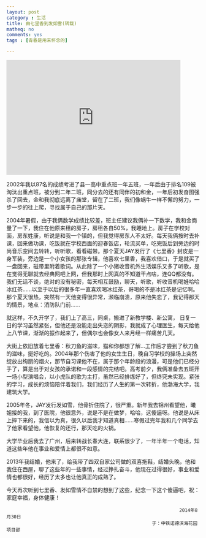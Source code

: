 ```yaml
---
layout: post 
category : 生活
title: 由七里香到发如雪(转载)
matheq: no
comments: yes
tags : [青春是用来怀念的]

---
```


<iframe src="http://www.56.com/iframe/MTIwNTU0MzM4" width="90%" height="300" frameborder="0" allowfullscreen=""></iframe>

2002年我以87名的成绩考进了县一高中重点班一年五班，一年后由于排名109被淘汰出重点班，被分到二年二班，同分去的还有同伴的初和金，一年后初发奋图强杀了回去，金和我彻底远离了庙堂，留在了二班，我们像蜗牛一样不懈的努力，一步一步的往上爬，寻找属于自己的那片天。

2004年暑假，由于我俩数学成绩比较差，班主任建议我俩补一下数学，我和金商量了一下，我住在他原来租的房子，房租各自50%，我睡地上。房子在学校对面，房东姓康，听说是和我一个镇的，但我觉得房东人不太好。每天我俩按时去补课，回来做功课，吃饭就在学校西面的迎春饭店，轮流买单，吃完饭后到旁边的时尚音乐空间去转转，听听歌，看看磁带。那个夏天JAY发行了《七里香》封皮是一身军装，旁边是一个小女孩的那张专辑，他喜欢七里香，我喜欢借口，于是就买了一盘回来，磁带里附着歌词。从此除了一个小猪收音机外生活娱乐又多了听歌，是在觉得无聊就去经典网吧上网，但我那时上网真的不知道干点啥，连QQ都没有。我们无话不谈，绝对的没有秘密，每天相互鼓励，聊天，听歌，听收音机喝娃哈哈冰红茶......以至于以后的很多年一直喜欢喝冰红茶，哥喝的不是冰红茶是记忆啊。那个夏天很热，突然有一天他变得很异常，濒临崩溃，原来他失恋了，我记得那天的情景，地点：消防队门前......

就这样，不久开学了，我们上了高三，同桌，搬进了新教学楼、新公寓， 日复一日的学习虽然紧张，但他还是没能走出失恋的阴影，我就成了心理医生，每天给他上八节课，渐渐的振作起来了，但偶尔也会像女人来月经一样痛苦几天。
    
大街上依旧放着七里香：秋刀鱼的滋味，猫和你都想了解...工作后才尝到了秋刀鱼的滋味，挺好吃的。2004年那个伤害了他的女生生日，晚自习学校的操场上突然绽放出绚丽的烟火，那节自习课他不在，属于那个年龄段的浪漫，可是他们已经分手了，算是出于对女孩的承诺和一段感情的完结吧。高考前夕，我俩准备去五班开一场小型演唱会，以小虎队的歌为主打，虽然已经排练好了，但终究未实现。紧张的学习，成长的烦恼陪伴着我们，我们经历了人生的第一次转折，他渤海大学，我建筑大学。

2005年冬，JAY发行发如雪，他骨折住院了，很严重。新年我去锦州看望他，曦姐接的我，到了医院，他很意外，说是不是在做梦，哈哈，这傻逼呀。他说是从床上摔下来的，我信以为真，很久以后我才知道真相......寒假过完年我和几个同学去了他家看望他，他恢复的还行，那天吃的火锅。

大学毕业后我去了广州，后来转战长春大连，联系很少了，一年半年一个电话，知道这些年他在事业和爱情上都很不如意。

2013年我结婚，他来了，给我带了四双自家公司做的双喜拖鞋，结婚头晚，他和我住在西屋，聊了这些年的一些事情，经过挣扎奋斗，他现在过得很好，事业和爱情也都很好，经历了太多也让他真正的成熟了。

今天再次听到七里香、发如雪情不自禁的想到了这些，纪念一下这个傻逼吧，祝：家庭幸福，身体健康！

                                                                   2014年8月30日
                                                         于：中铁诺德滨海花园项目部
